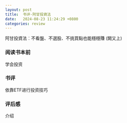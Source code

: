 ```yaml
---
layout: post
title:  书评-阿甘投資法
date:   2024-08-23 11:24:29 +0800
categories: review
---
```


阿甘投資法︰不看盤、不選股、不挑買點也能穩穩賺 (闕又上)

### 阅读书本前

学会投资

### 书评

依靠ETF进行投资技巧


### 评后感

介绍